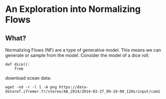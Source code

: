 # An Exploration into Normalizing Flows
## What?
Normalizing Flows (NF) are a type of generative model. This means we can generate or sample from the model. Consider the model of a dice roll:
```
def dice():
    from
```

download ocean data:
```
wget -nd -r -l 1 -A png https://data-dataref.ifremer.fr/stereo/AA_2014/2014-03-27_09-10-00_12Hz/input/cam1
```